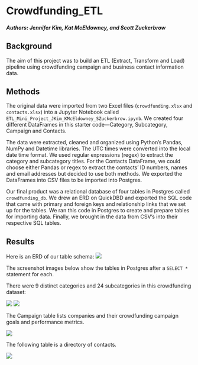 # Crowdfunding_ETL

##### Authors: Jennifer Kim, Kat McEldowney, and Scott Zuckerbrow

## Background
The aim of this project was to build an ETL (Extract, Transform and Load) pipeline using crowdfunding campaign and business contact information data.

## Methods
The original data were imported from two Excel files (`crowdfunding.xlsx` and `contacts.xlsx`) into a Jupyter Notebook called `ETL_Mini_Project_JKim_KMcEldowney_SZuckerbrow.ipynb`. We created four different DataFrames in this starter code—Category, Subcategory, Campaign and Contacts.

The data were extracted, cleaned and organized using Python’s Pandas, NumPy and Datetime libraries. The UTC times were converted into the local date time format. We used regular expressions (regex) to extract the category and subcategory titles. For the Contacts DataFrame, we could choose either Pandas or regex to extract the contacts’ ID numbers, names and email addresses but decided to use both methods. We exported the DataFrames into CSV files to be imported into Postgres.

Our final product was a relational database of four tables in Postgres called `crowdfunding_db`. We drew an ERD on QuickDBD and exported the SQL code that came with primary and foreign keys and relationship links that we set up for the tables. We ran this code in Postgres to create and prepare tables for importing data. Finally, we brought in the data from CSV’s into their respective SQL tables.

## Results
Here is an ERD of our table schema:
<img src="./Resources/ERD_screenshot.png">
 
The screenshot images below show the tables in Postgres after a `SELECT *` statement for each.

There were 9 distinct categories and 24 subcategories in this crowdfunding dataset:

<img src="./Resources/Category_table.png">

<img src="./Resources/Subcategory_table.png"> 

The Campaign table lists companies and their crowdfunding campaign goals and performance metrics.

<img src="./Resources/Campaign_table.png">

The following table is a directory of contacts.

<img src="./Resources/Contacts_table.png">
